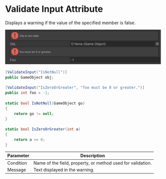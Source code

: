 # Validate Input Attribute

Displays a warning if the value of the specified member is false.

![img](../../../images/img-attribute-validate-input.png)

```cs 
[ValidateInput("IsNotNull")]
public GameObject obj;

[ValidateInput("IsZeroOrGreater", "foo must be 0 or greater.")]
public int foo = -1;

static bool IsNotNull(GameObject go)
{
    return go != null;
}

static bool IsZeroOrGreater(int a)
{
    return a >= 0;
}
```

| Parameter | Description |
| - | - |
| Condition | Name of the field, property, or method used for validation. |
| Message | Text displayed in the warning. |